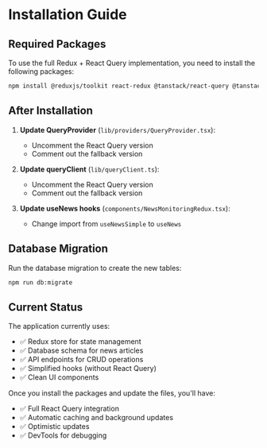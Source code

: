 # Installation Guide

## Required Packages

To use the full Redux + React Query implementation, you need to install the following packages:

```bash
npm install @reduxjs/toolkit react-redux @tanstack/react-query @tanstack/react-query-devtools
```

## After Installation

1. **Update QueryProvider** (`lib/providers/QueryProvider.tsx`):
   - Uncomment the React Query version
   - Comment out the fallback version

2. **Update queryClient** (`lib/queryClient.ts`):
   - Uncomment the React Query version
   - Comment out the fallback version

3. **Update useNews hooks** (`components/NewsMonitoringRedux.tsx`):
   - Change import from `useNewsSimple` to `useNews`

## Database Migration

Run the database migration to create the new tables:

```bash
npm run db:migrate
```

## Current Status

The application currently uses:
- ✅ Redux store for state management
- ✅ Database schema for news articles
- ✅ API endpoints for CRUD operations
- ✅ Simplified hooks (without React Query)
- ✅ Clean UI components

Once you install the packages and update the files, you'll have:
- ✅ Full React Query integration
- ✅ Automatic caching and background updates
- ✅ Optimistic updates
- ✅ DevTools for debugging
